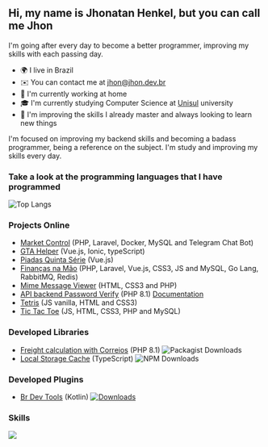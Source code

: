 ## Hi, my name is Jhonatan Henkel, but you can call me Jhon

I'm going after every day to become a better programmer, improving my skills with each passing day. <br>

* 🌍 I live in Brazil <br>
* ✉️ You can contact me at jhon@jhon.dev.br <br>
* 🚀 I'm currently working at home<br>
* 🎓 I'm currently studying Computer Science at [Unisul](https://www.unisul.br/) university <br>
* 🧠 I'm improving the skills I already master and always looking to learn new things <br>

I'm focused on improving my backend skills and becoming a badass programmer, being a reference on the subject. I'm study and improving my skills every day.

### Take a look at the programming languages ​​that I have programmed
![Top Langs](https://github-readme-stats.vercel.app/api/top-langs/?username=jhon-henkel&layout=pie&langs_count=8&theme=highcontrast&hide_border=true&hide_title=true)


### Projects Online
- [Market Control](https://github.com/Jhon-Henkel/market_control) (PHP, Laravel, Docker, MySQL and Telegram Chat Bot)
- [GTA Helper](https://gtahelper.com.br/) (Vue.js, Ionic, typeScript)
- [Piadas Quinta Série](https://piadasquintaserie.jhon.dev.br) (Vue.js)
- [Finanças na Mão](https://financasnamao.com.br) (PHP, Laravel, Vue.js, CSS3, JS and MySQL, Go Lang, RabbitMQ, Redis)
- [Mime Message Viewer](https://mime-message-viewer.jhon.dev.br/) (HTML, CSS3 and PHP)
- [API backend Password Verify](https://password-verify.jhon.dev.br/verify) (PHP 8.1) [Documentation](https://github.com/Jhon-Henkel/password-verify/blob/main/README.md)
- [Tetris](https://jhon-henkel.github.io/tetris) (JS vanilla, HTML and CSS3)
- [Tic Tac Toe](https://tictactoe.jhon.dev.br/#!/home) (JS, HTML, CSS3, PHP and MySQL)

### Developed Libraries
- [Freight calculation with Correios](https://github.com/Jhon-Henkel/freight-calculation-with-correios) (PHP 8.1) ![Packagist Downloads](https://img.shields.io/packagist/dt/correios/correios-calculate)
- [Local Storage Cache](https://www.npmjs.com/package/@jhowrf/local-storage-cache) (TypeScript) ![NPM Downloads](https://img.shields.io/npm/d18m/%40jhowrf%2Flocal-storage-cache) 

### Developed Plugins
- [Br Dev Tools](https://plugins.jetbrains.com/plugin/23526-br-dev-tools) (Kotlin) [![Downloads](https://img.shields.io/jetbrains/plugin/d/23526-br-dev-tools.svg)](https://plugins.jetbrains.com/plugin/23526-br-dev-tools)

### Skills
<p>
  <a href="https://github.com/lelouchfr/skill-icons">
    <img src="https://go-skill-icons.vercel.app/api/icons?i=git,docker,php,mysql,laravel,go,java,kotlin,redis,rabbitmq,codeigniter,postgresql,kafka,insomnia,postman,keycloak,html,css,js,angular,vue,bootstrap,vite,typescript,twig,pinia,cloudflare,ubuntu,azure,composer,npm,nuxt" />
  </a>
</p>
